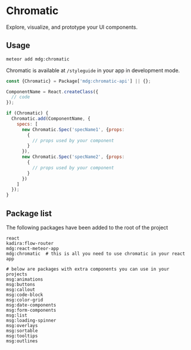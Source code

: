 # Chromatic
Explore, visualize, and prototype your UI components.

## Usage

``` bash
meteor add mdg:chromatic
```

Chromatic is available at `/styleguide` in your app in development mode.

``` js
const {Chromatic} = Package['mdg:chromatic-api'] || {};

ComponentName = React.createClass({
  // code
});

if (Chromatic) {
  Chromatic.add(ComponentName, {
    specs: [
      new Chromatic.Spec('specName1', {props:
        {
          // props used by your component
        }
      }),
      new Chromatic.Spec('specName2', {props:
        {
          // props used by your component
        }
      })
    ]
  });
}
```

## Package list
The following packages have been added to the root of the project
```
react
kadira:flow-router
mdg:react-meteor-app
mdg:chromatic  # this is all you need to use chromatic in your react app

# below are packages with extra components you can use in your projects
msg:animations
msg:buttons
msg:callout
msg:code-block
msg:color-grid
msg:date-components
msg:form-components
msg:list
msg:loading-spinner
msg:overlays
msg:sortable
msg:tooltips
msg:outlines
```
